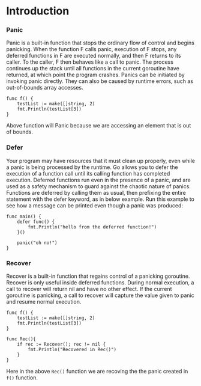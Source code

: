 # Introduction

### Panic

Panic is a built-in function that stops the ordinary flow of control and begins panicking. 
When the function F calls panic, execution of F stops, any deferred functions in F are executed normally, 
and then F returns to its caller. To the caller, F then behaves like a call to panic. 
The process continues up the stack until all functions in the current goroutine have returned, 
at which point the program crashes. Panics can be initiated by invoking panic directly. 
They can also be caused by runtime errors, such as out-of-bounds array accesses.

```
func f() {
    testList := make([]string, 2)
    fmt.Println(testList[3])
}
```

Above function will Panic because we are accessing an element that is out of bounds.

### Defer

Your program may have resources that it must clean up properly, even while a panic is being processed by the runtime. Go allows you to defer the execution of a function call until its calling function has completed execution. Deferred functions run even in the presence of a panic, and are used as a safety mechanism to guard against the chaotic nature of panics. Functions are deferred by calling them as usual, then prefixing the entire statement with the defer keyword, as in below example. Run this example to see how a message can be printed even though a panic was produced:

```
func main() {
	defer func() {
		fmt.Println("hello from the deferred function!")
	}()

	panic("oh no!")
}
```

### Recover

Recover is a built-in function that regains control of a panicking goroutine. 
Recover is only useful inside deferred functions. During normal execution, a call to recover will return nil and have no other effect. If the current goroutine is panicking, a call to recover will capture the value given to panic and resume normal execution.


```
func f() {
    testList := make([]string, 2)
    fmt.Println(testList[3])
}

func Rec(){
    if rec := Recover(); rec != nil {
        fmt.Println("Recovered in Rec()")
    }
}
```

Here in the above `Rec()` function we are recoving the the panic created in `f()` function.